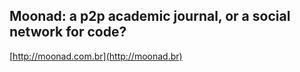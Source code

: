 Moonad: a p2p academic journal, or a social network for code?
-------------------------------------------------------------

[http://moonad.com.br](http://moonad.br)
